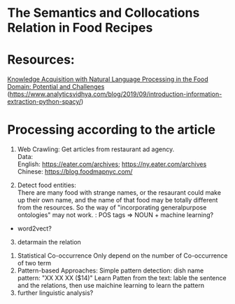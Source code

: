 # The Semantics and Collocations Relation in Food Recipes

# Resources:
[Knowledge Acquisition with Natural Language Processing in the Food Domain: Potential and Challenges](https://projet.liris.cnrs.fr/cwc/cwc2012/cwc2012_submission_1.pdf)
(https://www.analyticsvidhya.com/blog/2019/09/introduction-information-extraction-python-spacy/)

# Processing according to the article

1. Web Crawling: Get articles from restaurant ad agency.  
Data:  
  English: https://eater.com/archives; https://ny.eater.com/archives  
  Chinese: https://blog.foodmapnyc.com/  


2. Detect food entities:  
There are many food with strange names, or the resaurant could make up their own name, and the name of that food may be totally different from the resources. So the way of "incorporating generalpurpose ontologies" may not work.
: POS tags => NOUN + machine learning?
+ word2vect?



3. detarmain the relation
  1) Statistical Co-occurrence
    Only depend on the number of Co-occurrence of two term
  2) Pattern-based Approaches:
    Simple pattern detection:
      dish name pattern: "XX XX XX ($14)"
    Learn Patten from the text:
      lable the sentence and the relations, then use maichine learning to learn the pattern
  3) further linguistic analysis?

